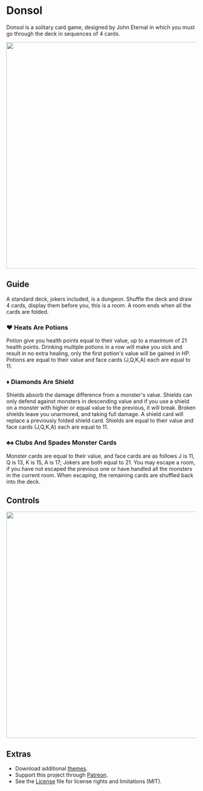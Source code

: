 # Donsol

Donsol is a solitary card game, designed by John Eternal in which you must go through the deck in sequences of 4 cards.

<img src='https://raw.githubusercontent.com/hundredrabbits/Donsol/master/PREVIEW.jpg' width="600"/>

## Guide

A standard deck, jokers included, is a dungeon. Shuffle the deck and draw 4 cards, display them before you, this is a room. A room ends when all the cards are folded.

### ♥︎ Heats Are Potions

Potion give you health points equal to their value, up to a maximum of 21 health points. Drinking multiple potions in a row will make you sick and result in no extra healing, only the first potion's value will be gained in HP. Potions are equal to their value and face cards (J,Q,K,A) each are equal to 11.

### ♦ Diamonds Are Shield

Shields absorb the damage difference from a monster's value. Shields can only defend against monsters in descending value and if you use a shield on a monster with higher or equal value to the previous, it will break. Broken shields leave you unarmored, and taking full damage. A shield card will replace a previously folded shield card. Shields are equal to their value and face cards (J,Q,K,A) each are equal to 11.

### ♣♠ Clubs And Spades Monster Cards

Monster cards are equal to their value, and face cards are as follows J is 11, Q is 13, K is 15, A is 17; Jokers are both equal to 21. You may escape a room, if you have not escaped the previous one or have handled all the monsters in the current room. When escaping, the remaining cards are shuffled back into the deck.

## Controls

<img src='https://cdn.rawgit.com/hundredrabbits/Donsol/master/LAYOUT.svg?v=1' width="600"/>

## Extras

- Download additional [themes](https://github.com/hundredrabbits/Themes).
- Support this project through [Patreon](https://patreon.com/100).
- See the [License](LICENSE.md) file for license rights and limitations (MIT).
